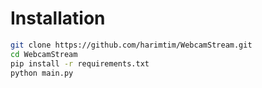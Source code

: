 # Installation 
```bash
git clone https://github.com/harimtim/WebcamStream.git
cd WebcamStream
pip install -r requirements.txt
python main.py
```
